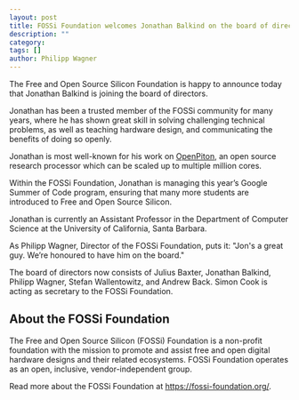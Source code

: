 ```yaml
---
layout: post
title: FOSSi Foundation welcomes Jonathan Balkind on the board of directors
description: ""
category:
tags: []
author: Philipp Wagner
---
```


The Free and Open Source Silicon Foundation is happy to announce today that Jonathan Balkind is joining the board of directors.

Jonathan has been a trusted member of the FOSSi community for many years, where he has shown great skill in solving challenging technical problems, as well as teaching hardware design, and communicating the benefits of doing so openly.

Jonathan is most well-known for his work on [OpenPiton](https://parallel.princeton.edu/openpiton/), an open source research processor which can be scaled up to multiple million cores.

Within the FOSSi Foundation, Jonathan is managing this year’s Google Summer of Code program, ensuring that many more students are introduced to Free and Open Source Silicon.

Jonathan is currently an Assistant Professor in the Department of Computer Science at the University of California, Santa Barbara.

As Philipp Wagner, Director of the FOSSi Foundation, puts it: "Jon's a great guy. We’re honoured to have him on the board."

The board of directors now consists of Julius Baxter, Jonathan Balkind, Philipp Wagner, Stefan Wallentowitz, and Andrew Back. Simon Cook is acting as secretary to the FOSSi Foundation.


## About the FOSSi Foundation

The Free and Open Source Silicon (FOSSi) Foundation is a non-profit foundation with the mission to promote and assist free and open digital hardware designs and their related ecosystems. FOSSi Foundation operates as an open, inclusive, vendor-independent group.

Read more about the FOSSi Foundation at https://fossi-foundation.org/.
